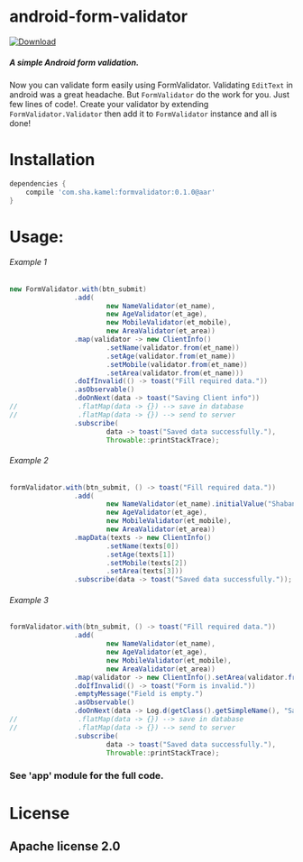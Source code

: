 # android-form-validator

[ ![Download](https://api.bintray.com/packages/shabankamel/android/formvalidator/images/download.svg) ](https://bintray.com/shabankamel/android/formvalidator/_latestVersion)

##### A simple Android form validation.
Now you can validate form easily using FormValidator.
Validating `EditText` in android was a great headache. 
But `FormValidator` do the work for you. Just few lines of code!. 
Create your validator by extending `FormValidator.Validator`
then add it to `FormValidator` instance and all is done!

# Installation

```gradle
dependencies {
    compile 'com.sha.kamel:formvalidator:0.1.0@aar'
}
```

# Usage:
###### Example 1

```java
new FormValidator.with(btn_submit)
                .add(
                        new NameValidator(et_name),
                        new AgeValidator(et_age),
                        new MobileValidator(et_mobile),
                        new AreaValidator(et_area))
                .map(validator -> new ClientInfo()
                        .setName(validator.from(et_name))
                        .setAge(validator.from(et_name))
                        .setMobile(validator.from(et_name))
                        .setArea(validator.from(et_name)))
                .doIfInvalid(() -> toast("Fill required data."))
                .asObservable()
                .doOnNext(data -> toast("Saving Client info"))
//               .flatMap(data -> {}) --> save in database
//               .flatMap(data -> {}) --> send to server
                .subscribe(
                        data -> toast("Saved data successfully."),
                        Throwable::printStackTrace);
```

###### Example 2

```java 
formValidator.with(btn_submit, () -> toast("Fill required data."))
                .add(
                        new NameValidator(et_name).initialValue("Shaban Kamel"),
                        new AgeValidator(et_age),
                        new MobileValidator(et_mobile),
                        new AreaValidator(et_area))
                .mapData(texts -> new ClientInfo()
                        .setName(texts[0])
                        .setAge(texts[1])
                        .setMobile(texts[2])
                        .setArea(texts[3]))
                .subscribe(data -> toast("Saved data successfully."));
```

###### Example 3

```java
formValidator.with(btn_submit, () -> toast("Fill required data."))
                .add(
                        new NameValidator(et_name),
                        new AgeValidator(et_age),
                        new MobileValidator(et_mobile),
                        new AreaValidator(et_area))
                .map(validator -> new ClientInfo().setArea(validator.from(et_area)))
                .doIfInvalid(() -> toast("Form is invalid."))
                .emptyMessage("Field is empty.")
                .asObservable()
                .doOnNext(data -> Log.d(getClass().getSimpleName(), "Saving Client info"))
//               .flatMap(data -> {}) --> save in database
//               .flatMap(data -> {}) --> send to server
                .subscribe(
                        data -> toast("Saved data successfully."),
                        Throwable::printStackTrace);
```

### See 'app' module for the full code.

# License

## Apache license 2.0
